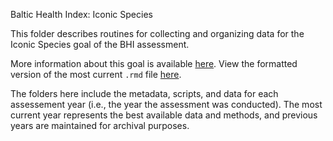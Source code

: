 Baltic Health Index: Iconic Species

This folder describes routines for collecting and organizing data for the Iconic Species goal of the BHI assessment.

More information about this goal is available [here](https://github.com/OHI-Science/bhi-prep/tree/master/ref/goal_summaries/ICO.Rmd). 
View the formatted version of the most current `.rmd` file [here](https://github.com/OHI-Science/bhi-prep/tree/master/data/ICO/v2019/ico_data.rmd).

The folders here include the metadata, scripts, and data for each assessement year (i.e., the year the assessment was conducted). The most current year represents the best available data and methods, and previous years are maintained for archival purposes.
